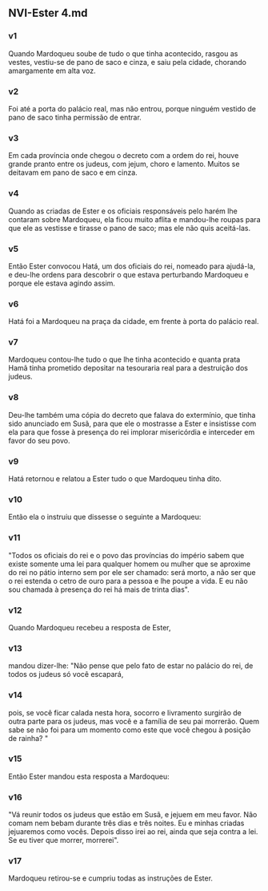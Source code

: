 ## NVI-Ester 4.md
### v1
 Quando Mardoqueu soube de tudo o que tinha acontecido, rasgou as vestes, vestiu-se de pano de saco e cinza, e saiu pela cidade, chorando amargamente em alta voz.
### v2
 Foi até a porta do palácio real, mas não entrou, porque ninguém vestido de pano de saco tinha permissão de entrar.
### v3
 Em cada província onde chegou o decreto com a ordem do rei, houve grande pranto entre os judeus, com jejum, choro e lamento. Muitos se deitavam em pano de saco e em cinza.
### v4
 Quando as criadas de Ester e os oficiais responsáveis pelo harém lhe contaram sobre Mardoqueu, ela ficou muito aflita e mandou-lhe roupas para que ele as vestisse e tirasse o pano de saco; mas ele não quis aceitá-las.
### v5
 Então Ester convocou Hatá, um dos oficiais do rei, nomeado para ajudá-la, e deu-lhe ordens para descobrir o que estava perturbando Mardoqueu e porque ele estava agindo assim.
### v6
 Hatá foi a Mardoqueu na praça da cidade, em frente à porta do palácio real.
### v7
 Mardoqueu contou-lhe tudo o que lhe tinha acontecido e quanta prata Hamã tinha prometido depositar na tesouraria real para a destruição dos judeus.
### v8
 Deu-lhe também uma cópia do decreto que falava do extermínio, que tinha sido anunciado em Susã, para que ele o mostrasse a Ester e insistisse com ela para que fosse à presença do rei implorar misericórdia e interceder em favor do seu povo.
### v9
 Hatá retornou e relatou a Ester tudo o que Mardoqueu tinha dito.
### v10
 Então ela o instruiu que dissesse o seguinte a Mardoqueu:
### v11
 "Todos os oficiais do rei e o povo das províncias do império sabem que existe somente uma lei para qualquer homem ou mulher que se aproxime do rei no pátio interno sem por ele ser chamado: será morto, a não ser que o rei estenda o cetro de ouro para a pessoa e lhe poupe a vida. E eu não sou chamada à presença do rei há mais de trinta dias".
### v12
 Quando Mardoqueu recebeu a resposta de Ester,
### v13
 mandou dizer-lhe: "Não pense que pelo fato de estar no palácio do rei, de todos os judeus só você escapará,
### v14
 pois, se você ficar calada nesta hora, socorro e livramento surgirão de outra parte para os judeus, mas você e a família de seu pai morrerão. Quem sabe se não foi para um momento como este que você chegou à posição de rainha? "
### v15
 Então Ester mandou esta resposta a Mardoqueu:
### v16
 "Vá reunir todos os judeus que estão em Susã, e jejuem em meu favor. Não comam nem bebam durante três dias e três noites. Eu e minhas criadas jejuaremos como vocês. Depois disso irei ao rei, ainda que seja contra a lei. Se eu tiver que morrer, morrerei".
### v17
 Mardoqueu retirou-se e cumpriu todas as instruções de Ester.
